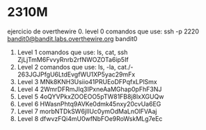 # 2310M
ejercicio de overthewire
0. level 0
comandos que use: ssh -p 2220 bandit0@bandit.labs.overthewire.org
bandit0
1. Level 1
comandos que use: ls, cat, ssh
ZjLjTmM6FvvyRnrb2rfNWOZOTa6ip5If
2. Level 2
comandos que use: ls, -la, cat./-
263JGJPfgU6LtdEvgfWU1XP5yac29mFx
3. Level 3 
MNk8KNH3Usiio41PRUEoDFPqfxLPlSmx
4. Level 4
2WmrDFRmJIq3IPxneAaMGhap0pFhF3NJ
5. Level 5
4oQYVPkxZOOEOO5pTW81FB8j8lxXGUQw
6. Level 6
HWasnPhtq9AVKe0dmk45nxy20cvUa6EG
7. Level 7
morbNTDkSW6jIlUc0ymOdMaLnOlFVAaj
8. Level 8
dfwvzFQi4mU0wfNbFOe9RoWskMLg7eEc
